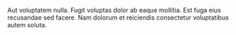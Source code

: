Aut voluptatem nulla. Fugit voluptas dolor ab eaque mollitia. Est fuga eius recusandae sed facere. Nam dolorum et reiciendis consectetur voluptatibus autem soluta.